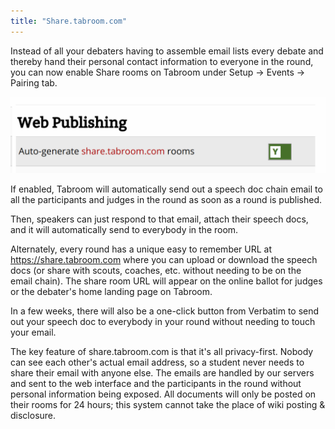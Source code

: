 ```yaml
---
title: "Share.tabroom.com"
---
```


Instead of all your debaters having to assemble email lists every debate
and thereby hand their personal contact information to everyone in the
round, you can now enable Share rooms on Tabroom under Setup -> Events
-> Pairing tab.

<img src="/screenshots/Share.tabroom.com_Enable_Setting.png" title="Share.tabroom.com_Enable_Setting.png" />

If enabled, Tabroom will automatically send out a speech doc chain email
to all the participants and judges in the round as soon as a round is
published.

Then, speakers can just respond to that email, attach their speech docs,
and it will automatically send to everybody in the room.

Alternately, every round has a unique easy to remember URL at
https://share.tabroom.com where you can upload or download the speech
docs (or share with scouts, coaches, etc. without needing to be on the
email chain). The share room URL will appear on the online ballot for
judges or the debater's home landing page on Tabroom.

In a few weeks, there will also be a one-click button from Verbatim to
send out your speech doc to everybody in your round without needing to
touch your email.

The key feature of share.tabroom.com is that it's all privacy-first.
Nobody can see each other's actual email address, so a student never
needs to share their email with anyone else. The emails are handled by
our servers and sent to the web interface and the participants in the
round without personal information being exposed. All documents will
only be posted on their rooms for 24 hours; this system cannot take the
place of wiki posting & disclosure.